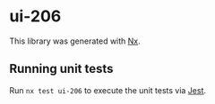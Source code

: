 # ui-206

This library was generated with [Nx](https://nx.dev).

## Running unit tests

Run `nx test ui-206` to execute the unit tests via [Jest](https://jestjs.io).

